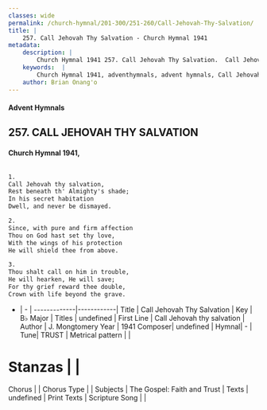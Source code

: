 ```yaml
---
classes: wide
permalink: /church-hymnal/201-300/251-260/Call-Jehovah-Thy-Salvation/
title: |
    257. Call Jehovah Thy Salvation - Church Hymnal 1941
metadata:
    description: |
        Church Hymnal 1941 257. Call Jehovah Thy Salvation.  Call Jehovah thy salvation,  Rest beneath th' Almighty's shade;  In his secret habitation  Dwell, and never be dismayed.  
    keywords:  |
        Church Hymnal 1941, adventhymnals, advent hymnals, Call Jehovah Thy Salvation, Call Jehovah thy salvation. 
    author: Brian Onang'o
---
```


#### Advent Hymnals
## 257. CALL JEHOVAH THY SALVATION
####  Church Hymnal 1941,

```txt

1.
Call Jehovah thy salvation, 
Rest beneath th' Almighty's shade; 
In his secret habitation 
Dwell, and never be dismayed. 

2.
Since, with pure and firm affection 
Thou on God hast set thy love, 
With the wings of his protection 
He will shield thee from above. 

3.
Thou shalt call on him in trouble, 
He will hearken, He will save; 
For thy grief reward thee double, 
Crown with life beyond the grave.


```

- |   -  |
-------------|------------|
Title | Call Jehovah Thy Salvation |
Key | B♭ Major |
Titles | undefined |
First Line | Call Jehovah thy salvation |
Author | J. Mongtomery
Year | 1941
Composer| undefined |
Hymnal|  - |
Tune| TRUST |
Metrical pattern | |
# Stanzas |  |
Chorus |  |
Chorus Type |  |
Subjects | The Gospel: Faith and Trust |
Texts | undefined |
Print Texts | 
Scripture Song |  |
    
